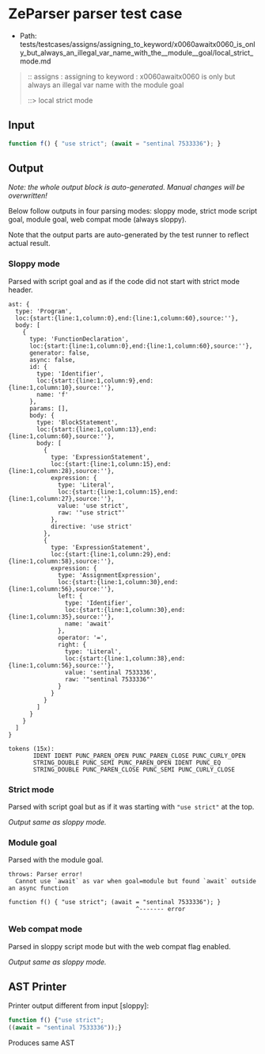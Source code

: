 # ZeParser parser test case

- Path: tests/testcases/assigns/assigning_to_keyword/x0060awaitx0060_is_only_but_always_an_illegal_var_name_with_the__module__goal/local_strict_mode.md

> :: assigns : assigning to keyword : x0060awaitx0060 is only but always an illegal var name with the module goal
>
> ::> local strict mode

## Input

`````js
function f() { "use strict"; (await = "sentinal 7533336"); }
`````

## Output

_Note: the whole output block is auto-generated. Manual changes will be overwritten!_

Below follow outputs in four parsing modes: sloppy mode, strict mode script goal, module goal, web compat mode (always sloppy).

Note that the output parts are auto-generated by the test runner to reflect actual result.

### Sloppy mode

Parsed with script goal and as if the code did not start with strict mode header.

`````
ast: {
  type: 'Program',
  loc:{start:{line:1,column:0},end:{line:1,column:60},source:''},
  body: [
    {
      type: 'FunctionDeclaration',
      loc:{start:{line:1,column:0},end:{line:1,column:60},source:''},
      generator: false,
      async: false,
      id: {
        type: 'Identifier',
        loc:{start:{line:1,column:9},end:{line:1,column:10},source:''},
        name: 'f'
      },
      params: [],
      body: {
        type: 'BlockStatement',
        loc:{start:{line:1,column:13},end:{line:1,column:60},source:''},
        body: [
          {
            type: 'ExpressionStatement',
            loc:{start:{line:1,column:15},end:{line:1,column:28},source:''},
            expression: {
              type: 'Literal',
              loc:{start:{line:1,column:15},end:{line:1,column:27},source:''},
              value: 'use strict',
              raw: '"use strict"'
            },
            directive: 'use strict'
          },
          {
            type: 'ExpressionStatement',
            loc:{start:{line:1,column:29},end:{line:1,column:58},source:''},
            expression: {
              type: 'AssignmentExpression',
              loc:{start:{line:1,column:30},end:{line:1,column:56},source:''},
              left: {
                type: 'Identifier',
                loc:{start:{line:1,column:30},end:{line:1,column:35},source:''},
                name: 'await'
              },
              operator: '=',
              right: {
                type: 'Literal',
                loc:{start:{line:1,column:38},end:{line:1,column:56},source:''},
                value: 'sentinal 7533336',
                raw: '"sentinal 7533336"'
              }
            }
          }
        ]
      }
    }
  ]
}

tokens (15x):
       IDENT IDENT PUNC_PAREN_OPEN PUNC_PAREN_CLOSE PUNC_CURLY_OPEN
       STRING_DOUBLE PUNC_SEMI PUNC_PAREN_OPEN IDENT PUNC_EQ
       STRING_DOUBLE PUNC_PAREN_CLOSE PUNC_SEMI PUNC_CURLY_CLOSE
`````

### Strict mode

Parsed with script goal but as if it was starting with `"use strict"` at the top.

_Output same as sloppy mode._

### Module goal

Parsed with the module goal.

`````
throws: Parser error!
  Cannot use `await` as var when goal=module but found `await` outside an async function

function f() { "use strict"; (await = "sentinal 7533336"); }
                                    ^------- error
`````


### Web compat mode

Parsed in sloppy script mode but with the web compat flag enabled.

_Output same as sloppy mode._

## AST Printer

Printer output different from input [sloppy]:

````js
function f() {"use strict";
((await = "sentinal 7533336"));}
````

Produces same AST
